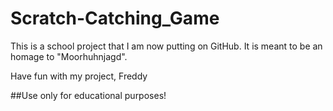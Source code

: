# Scratch-Catching_Game
This is a school project that I am now putting on GitHub. It is meant to be an homage to "Moorhuhnjagd".

Have fun with my project,
Freddy




##Use only for educational purposes!
